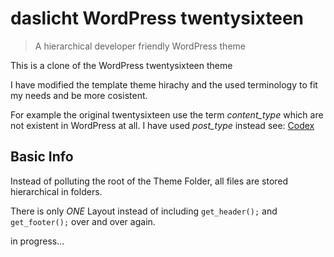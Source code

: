 # daslicht WordPress twentysixteen

> A hierarchical developer friendly WordPress theme 

This is a clone of the WordPress twentysixteen theme

I have modified the template theme hirachy and the used terminology to fit my needs and be more cosistent.

For example the original twentysixteen use the term *content_type* which are not existent in WordPress at all. 
I have used *post_type* instead
see: 
[Codex](https://codex.wordpress.org/Post_Types)

## Basic Info
Instead of polluting the root of the Theme Folder, all files are stored hierarchical in folders.

There is only *ONE* Layout instead of including ```get_header();``` and ```get_footer();``` over and over again.  

in progress...
